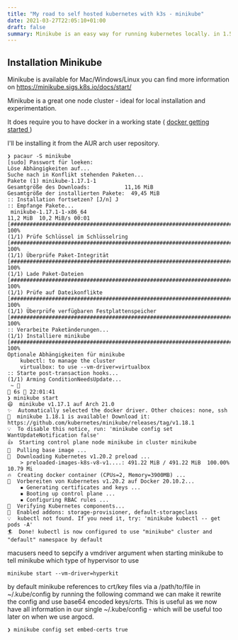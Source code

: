 ```yaml
---
title: "My road to self hosted kubernetes with k3s - minikube"
date: 2021-03-27T22:05:10+01:00
draft: false
summary: Minikube is an easy way for running kubernetes locally. in 1.5 we'll setup argocd - we could run that in the cluster but "waste" resources. I tend to run argocd locally so in case something is wrong with my cluster/some cloud i could reswapn applications in another cluster
---
```


## Installation Minikube

Minikube is available for Mac/Windows/Linux you can find more information on https://minikube.sigs.k8s.io/docs/start/

Minikube is a great one node cluster - ideal for local installation and experimentation.

It does require you to have docker in a working state ( [docker getting started ](/posts/docker-getting-started/) )

I'll be installing it from the AUR arch user repository.

```
❯ pacaur -S minikube
[sudo] Passwort für loeken: 
Löse Abhängigkeiten auf...
Suche nach in Konflikt stehenden Paketen...
Pakete (1) minikube-1.17.1-1
Gesamtgröße des Downloads:           11,16 MiB
Gesamtgröße der installierten Pakete:  49,45 MiB
:: Installation fortsetzen? [J/n] J
:: Empfange Pakete...
 minikube-1.17.1-1-x86_64                                                                                           11,2 MiB  10,2 MiB/s 00:01 [########################################################################################] 100%
(1/1) Prüfe Schlüssel im Schlüsselring                                                                                                         [########################################################################################] 100%
(1/1) Überprüfe Paket-Integrität                                                                                                               [########################################################################################] 100%
(1/1) Lade Paket-Dateien                                                                                                                       [########################################################################################] 100%
(1/1) Prüfe auf Dateikonflikte                                                                                                                 [########################################################################################] 100%
(1/1) Überprüfe verfügbaren Festplattenspeicher                                                                                                [########################################################################################] 100%
:: Verarbeite Paketänderungen...
(1/1) Installiere minikube                                                                                                                     [########################################################################################] 100%
Optionale Abhängigkeiten für minikube
    kubectl: to manage the cluster
    virtualbox: to use --vm-driver=virtualbox
:: Starte post-transaction hooks...
(1/1) Arming ConditionNeedsUpdate...
 ~                                                                                                                                                                                                                           6s  22:01:41 
❯ minikube start
😄  minikube v1.17.1 auf Arch 21.0
✨  Automatically selected the docker driver. Other choices: none, ssh
🎉  minikube 1.18.1 is available! Download it: https://github.com/kubernetes/minikube/releases/tag/v1.18.1
💡  To disable this notice, run: 'minikube config set WantUpdateNotification false'
👍  Starting control plane node minikube in cluster minikube
🚜  Pulling base image ...
💾  Downloading Kubernetes v1.20.2 preload ...
    > preloaded-images-k8s-v8-v1....: 491.22 MiB / 491.22 MiB  100.00% 10.79 Mi
🔥  Creating docker container (CPUs=2, Memory=3900MB) ...
🐳  Vorbereiten von Kubernetes v1.20.2 auf Docker 20.10.2...
    ▪ Generating certificates and keys ...
    ▪ Booting up control plane ...
    ▪ Configuring RBAC rules ...
🔎  Verifying Kubernetes components...
🌟  Enabled addons: storage-provisioner, default-storageclass
💡  kubectl not found. If you need it, try: 'minikube kubectl -- get pods -A'
🏄  Done! kubectl is now configured to use "minikube" cluster and "default" namespace by default
```

macusers need to sepcify a vmdriver argument when starting minikube to tell minikube which type of hypervisor to use

```
minikube start --vm-driver=hyperkit
```

by default minikube references to crt/key files via a /path/to/file in ~/.kube/config by running the following command we can make it rewrite the config and use base64 encoded keys/crts. This is useful as we now have all information in our single ~/.kube/config - which will be useful too later on when we use argocd.
```
❯ minikube config set embed-certs true
```

